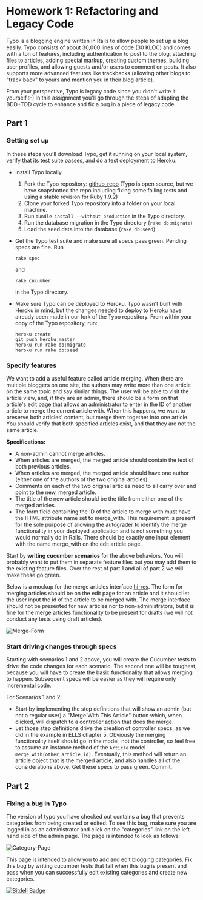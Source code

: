 Homework 1: Refactoring and Legacy Code
=======================================

Typo is a blogging engine written in Rails to allow people to set up a blog
easily. Typo consists of about 30,000 lines of code (30 KLOC) and comes with a
ton of features, including authentication to post to the blog, attaching files
to articles, adding special markup, creating custom themes, building user
profiles, and allowing guests and/or users to comment on posts. It also supports
more advanced features like trackbacks (allowing other blogs to "track back" to
yours and mention you in their blog article).

From your perspective, Typo is legacy code since you didn't write it yourself
:-) In this assignment you'll go through the steps of adapting the BDD+TDD cycle
to enhance and fix a bug in a piece of legacy code.

Part 1
------

### Getting set up

In these steps you'll download Typo, get it running on your local system, verify
that its test suite passes, and do a test deployment to Heroku.

*   Install Typo locally
    1.  Fork the Typo repository:
    [github_repo](https://github.com/saasbook/typo) (Typo is open source, but we
    have snapshotted the repo including fixing some failing tests and using a
    stable revision for Ruby 1.9.2)
    2.  Clone your forked Typo repository into a folder on your local machine.
    3.  Run ```bundle install --without production``` in the Typo directory.
    4.  Run the database migration in the Typo directory (```rake db:migrate```)
    5.  Load the seed data into the database (```rake db:seed```)

*   Get the Typo test suite and make sure all specs pass green. Pending specs
    are fine.  Run

        rake spec

    and

        rake cucumber

    in the Typo directory.

*   Make sure Typo can be deployed to Heroku. Typo wasn't built with Heroku in
    mind, but the changes needed to deploy to Heroku have already been made in
    our fork of the Typo repository.  From within your copy of the Typo
    repository, run:

        heroku create
        git push heroku master
        heroku run rake db:migrate
        heroku run rake db:seed

### Specify features

We want to add a useful feature called article merging. When there are multiple
bloggers on one site, the authors may write more than one article on the same
topic and say similar things. The user will be able to visit the article view,
and, if they are an admin, there should be a form on that article's edit page
that allows an administrator to enter in the ID of another article to merge the
current article with. When this happens, we want to preserve both articles'
content, but merge them together into one article. You should verify that both
specified articles exist, and that they are not the same article.

**Specifications:**

*   A non-admin cannot merge articles.
*   When articles are merged, the merged article should contain the text of both
    previous articles.
*   When articles are merged, the merged article should have one author (either
    one of the authors of the two original articles).
*   Comments on each of the two original articles need to all carry over and
    point to the new, merged article.
*   The title of the new article should be the title from either one of the
    merged articles.
*   The form field containing the ID of the article to merge with must have the
    HTML attribute name set to merge_with. This requirement is present for the
    sole purpose of allowing the autograder to identify the merge functionality
    in your deployed application and is not something you would normally do in
    Rails. There should be exactly one input element with the name merge_with on
    the edit article page.

Start by **writing cucumber scenarios** for the above behaviors. You will
probably want to put them in separate feature files but you may add them to the
existing feature files. Over the rest of part 1 and all of part 2 we will make
these go green.

Below is a mockup for the merge articles interface
[hi-res](http://imgur.com/Ujmdh). The form for merging articles should be on the
edit page for an article and it should let the user input the id of the article
to be merged with. The merge interface should not be presented for new articles
nor to non-administrators, but it is fine for the merge articles functionality
to be present for drafts (we will not conduct any tests using draft articles).

![Merge-Form](https://lh4.googleusercontent.com/PndYaWhSYWTLL44Z3RhF-2PRskE1eSHhQt0Ar0ZGQ1C0cgaJh_cDXcsXI_0yaS_7qzMc3cJDNQ8IrT_UBzaKlR_03HRXmwhAZw24wb1VbJ25)

### Start driving changes through specs

Starting with scenarios 1 and 2 above, you will create the Cucumber tests to
drive the code changes for each scenario. The second one will be toughest,
because you will have to create the basic functionality that allows merging to
happen. Subsequent specs will be easier as they will require only incremental
code.

For Scenarios 1 and 2:

*   Start by implementing the step definitions that will show an admin (but not
    a regular user) a "Merge With This Article" button which, when clicked, will
    dispatch to a controller action that does the merge.
*   Let those step definitions drive the creation of controller specs, as we did
    in the example in ELLS chapter 5. Obviously the merging functionality itself
    should go in the model, not the controller, so feel free to assume an
    instance method of the ```Article``` model
    ```merge_with(other_article_id)```. Eventually, this method will return an
    article object that is the merged article, and also handles all of the
    considerations above. Get these specs to pass green. Commit.


Part 2
------

### Fixing a bug in Typo

The version of typo you have checked out contains a bug that prevents categories
from being created or edited. To see this bug, make sure you are logged in as an
administrator and click on the "categories" link on the left hand side of the
admin page. The page is intended to look as follows:

![Category-Page](https://lh3.googleusercontent.com/wsHFZG4Jf2yYwsyOIJfEk5JT0aaKnRU_WG_YvMunRL_8uEXdh8QSxINNVbl27WVUBmZxg3yR1Kx_sO5FULzLTMAVJApuDypM_ds84PU20tx7)

This page is intended to allow you to add and edit blogging categories. Fix this
bug by writing cucumber tests that fail when this bug is present and pass when
you can successfully edit existing categories and create new categories.



[![Bitdeli Badge](https://d2weczhvl823v0.cloudfront.net/maany/saas2hw1/trend.png)](https://bitdeli.com/free "Bitdeli Badge")

